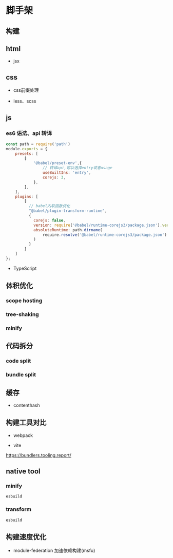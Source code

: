 # 脚手架

## 构建

## html

* jsx

## css

* css前缀处理

* less、scss

## js

###  es6 语法、api 转译

``` js
const path = require('path')
module.exports = {
    presets: [
        [
            '@babel/preset-env',{
                // 转译api,可以选择entry或者usage
                useBuiltIns: 'entry',
                corejs: 3,
            },
        ],
    ],
    plugins: [
        [
          // babel内联函数优化
          "@babel/plugin-transform-runtime",
          {
            corejs: false,
            version: require('@babel/runtime-corejs3/package.json').version,
            absoluteRuntime: path.dirname(
                require.resolve('@babel/runtime-corejs3/package.json')
            )
          }
        ]
    ]
};
```

* TypeScript

## 体积优化

### scope hosting

### tree-shaking

### minify

## 代码拆分

### code split

### bundle split

## 缓存

* contenthash

## 构建工具对比

* webpack

* vite 

https://bundlers.tooling.report/

## native tool

### minify

`esbuild`

### transform

`esbuild`

## 构建速度优化

* module-federation 加速依赖构建(msfu)